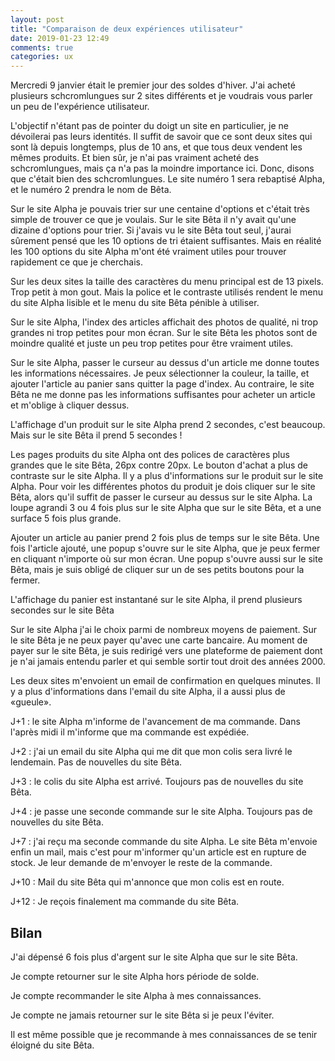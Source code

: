 ```yaml
---
layout: post
title: "Comparaison de deux expériences utilisateur"
date: 2019-01-23 12:49
comments: true
categories: ux
---
```


Mercredi 9 janvier était le premier jour des soldes d'hiver. J'ai acheté plusieurs schcromlungues
sur 2 sites différents et je voudrais vous parler un peu de l'expérience utilisateur.

L'objectif n'étant pas de pointer du
doigt un site en particulier,
je ne dévoilerai pas leurs identités.
Il suffit de savoir que ce sont deux sites qui sont là depuis longtemps, plus de
10 ans, et que tous deux vendent les mêmes produits.
 Et bien sûr, je n'ai pas
vraiment acheté des schcromlungues, mais ça n'a pas la
moindre importance ici. Donc, disons que c'était bien des schcromlungues. Le
site numéro 1 sera rebaptisé Alpha, et le numéro 2 prendra le nom de Bêta.

<!-- more -->

Sur le site Alpha je pouvais trier sur une centaine d'options et c'était très simple
de trouver ce que je voulais. Sur le site Bêta il n'y avait qu'une dizaine d'options pour trier.
Si j'avais vu le site Bêta tout seul, j'aurai sûrement pensé que les 10 options de tri étaient
suffisantes. Mais en réalité les 100 options du site Alpha m'ont été vraiment utiles pour trouver rapidement ce que je cherchais.

Sur les deux sites la taille des caractères du menu principal est de 13 pixels.
Trop petit à mon gout. Mais la police et le contraste utilisés rendent le menu
du site Alpha lisible et le menu du site Bêta pénible à utiliser.

Sur le site Alpha, l'index des articles affichait des photos de qualité, ni trop
grandes ni trop petites pour mon écran. Sur le site Bêta les photos sont
de moindre qualité et juste un peu trop petites pour être vraiment utiles.

Sur le site Alpha, passer le curseur au dessus d'un article me donne toutes les
informations nécessaires. Je peux sélectionner la couleur, la taille, et ajouter
l'article au panier sans quitter la page d'index. Au contraire, le site Bêta ne me
donne pas les informations suffisantes pour acheter un article et m'oblige à
cliquer dessus.

L'affichage d'un produit sur le site Alpha prend 2 secondes, c'est beaucoup. Mais sur
le site Bêta il prend 5 secondes !

Les pages produits du site Alpha ont des polices de caractères plus grandes que le
site Bêta, 26px contre 20px. Le bouton d'achat a plus de contraste sur le site Alpha.
Il y a plus d'informations sur le produit sur le site Alpha. Pour voir les
différentes photos du produit je dois cliquer sur le site Bêta, alors qu'il suffit
de passer le curseur au dessus sur le site Alpha.  La loupe agrandi 3 ou 4 fois
plus sur le site Alpha que sur le site Bêta, et a une surface 5 fois plus grande.

Ajouter un article au panier prend 2 fois plus de temps sur le site Bêta. Une fois
l'article ajouté, une popup s'ouvre sur le site Alpha, que je peux fermer en cliquant
n'importe où sur mon écran. Une popup s'ouvre aussi sur le site Bêta, mais je suis
obligé de cliquer sur un de ses petits boutons pour la fermer.

L'affichage du panier est instantané sur le site Alpha, il prend plusieurs
secondes sur le site Bêta

Sur le site Alpha j'ai le choix parmi de nombreux moyens de paiement. Sur
le site Bêta je ne peux payer qu'avec une carte bancaire. Au moment de payer sur
le site Bêta, je suis redirigé vers une plateforme de paiement dont je n'ai jamais
entendu parler et qui semble sortir tout droit des années 2000.

Les deux sites m'envoient un email de confirmation en quelques minutes. Il y a
plus d'informations dans l'email du site Alpha, il a aussi plus de «gueule».

J+1 : le site Alpha m'informe de l'avancement de ma commande. Dans l'après
midi il m'informe que ma commande est expédiée.

J+2 : j'ai un email du site Alpha qui me dit que mon colis sera livré le
lendemain. Pas de nouvelles du site Bêta.

J+3 : le colis du site Alpha est arrivé. Toujours pas de nouvelles du site Bêta.

J+4 : je passe une seconde commande sur le site Alpha. Toujours pas de nouvelles du site Bêta.

J+7 : j'ai reçu ma seconde commande du site Alpha. Le site Bêta m'envoie enfin
un mail, mais c'est pour m'informer qu'un article est en rupture de
stock. Je leur demande de m'envoyer le reste de la commande.

J+10 : Mail du site Bêta qui m'annonce que mon colis est en route.

J+12 : Je reçois finalement ma commande du site Bêta.

## Bilan

J'ai dépensé 6 fois plus d'argent sur le site Alpha que sur le site Bêta.

Je compte retourner sur le site Alpha hors période de solde.

Je compte recommander le site Alpha à mes connaissances.

Je compte ne jamais retourner sur le site Bêta si je peux l'éviter.

Il est même possible que je recommande à mes connaissances de se tenir éloigné du site Bêta.

